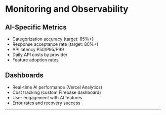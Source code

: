 # Monitoring and Observability

## AI-Specific Metrics

- Categorization accuracy (target: 85%+)
- Response acceptance rate (target: 80%+)
- API latency P50/P95/P99
- Daily API costs by provider
- Feature adoption rates

## Dashboards

- Real-time AI performance (Vercel Analytics)
- Cost tracking (custom Firebase dashboard)
- User engagement with AI features
- Error rates and recovery success

---
